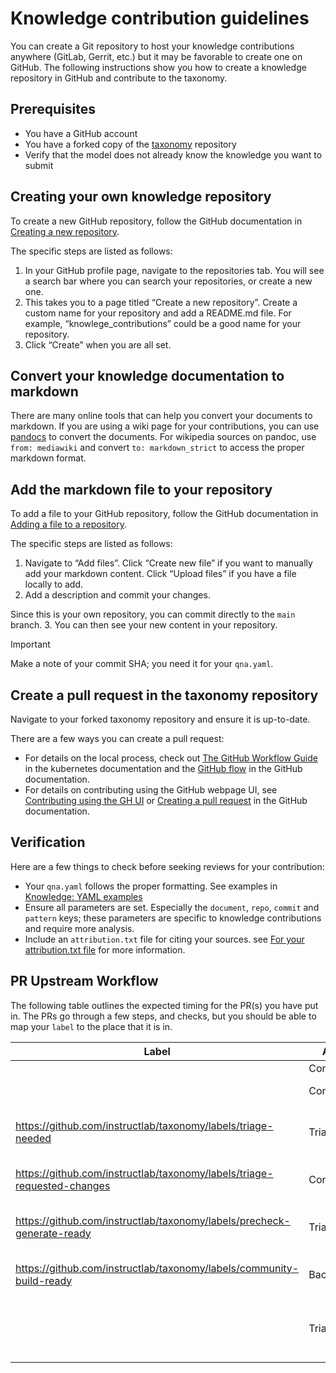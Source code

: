 Knowledge contribution guidelines
=================================

You can create a Git repository to host your knowledge contributions anywhere (GitLab, Gerrit, etc.) but it may be favorable to create one on GitHub. The following instructions show you how to create a knowledge repository in GitHub and contribute to the taxonomy.

Prerequisites
-------------

* You have a GitHub account
* You have a forked copy of the [taxonomy](https://github.com/instructlab/taxonomy/tree/main) repository
* Verify that the model does not already know the knowledge you want to submit

Creating your own knowledge repository
--------------------------------------

To create a new GitHub repository, follow the GitHub documentation in [Creating a new repository](https://docs.github.com/en/repositories/creating-and-managing-repositories/creating-a-new-repository).

The specific steps are listed as follows:

1. In your GitHub profile page, navigate to the repositories tab. You will see a search bar where you can search your repositories, or create a new one.
2. This takes you to a page titled “Create a new repository”. Create a custom name for your repository and add a README.md file. For example, “knowlege\_contributions” could be a good name for your repository.
3. Click “Create” when you are all set.

Convert your knowledge documentation to markdown
------------------------------------------------

There are many online tools that can help you convert your documents to markdown. If you are using a wiki page for your contributions, you can use [pandocs](https://pandoc.org/try/) to convert the documents. For wikipedia sources on pandoc, use `from: mediawiki` and convert `to: markdown_strict` to access the proper markdown format.

Add the markdown file to your repository
----------------------------------------

To add a file to your GitHub repository, follow the GitHub documentation in [Adding a file to a repository](https://docs.github.com/en/repositories/working-with-files/managing-files/adding-a-file-to-a-repository).

The specific steps are listed as follows:

1. Navigate to “Add files”. Click “Create new file” if you want to manually add your markdown content. Click “Upload files” if you have a file locally to add.
2. Add a description and commit your changes.

Since this is your own repository, you can commit directly to the `main` branch.
3. You can then see your new content in your repository.

> [!IMPORTANT]
> Make a note of your commit SHA; you need it for your `qna.yaml`.

Create a pull request in the taxonomy repository
------------------------------------------------

Navigate to your forked taxonomy repository and ensure it is up-to-date.

There are a few ways you can create a pull request:

* For details on the local process, check out [The GitHub Workflow Guide](https://github.com/kubernetes/community/blob/master/contributors/guide/github-workflow.md) in the kubernetes documentation and the [GitHub flow](https://docs.github.com/en/get-started/using-github/github-flow) in the GitHub documentation.
* For details on contributing using the GitHub webpage UI, see [Contributing using the GH UI](https://github.com/instructlab/taxonomy/docs/contributing_via_GH_UI.md) or [Creating a pull request](https://docs.github.com/en/pull-requests/collaborating-with-pull-requests/proposing-changes-to-your-work-with-pull-requests/creating-a-pull-request?tool=webui) in the GitHub documentation.

Verification
------------

Here are a few things to check before seeking reviews for your contribution:

* Your `qna.yaml` follows the proper formatting. See examples in [Knowledge: YAML examples](https://github.com/instructlab/taxonomy/blob/main/README.md#knowledge-yaml-examples)
* Ensure all parameters are set. Especially the `document`, `repo`, `commit` and `pattern` keys; these parameters are specific to knowledge contributions and require more analysis.
* Include an `attribution.txt` file for citing your sources. see [For your attribution.txt file](https://github.com/instructlab/taxonomy/blob/main/CONTRIBUTING.md#for-your-attributiontxt-file) for more information.

PR Upstream Workflow
--------------------

The following table outlines the expected timing for the PR(s) you have put in. The PRs go through a few steps, and checks, but you should be able to map your `label` to
the place that it is in.

| Label | Actor | Action | Duration |
| --- | --- | --- | --- |
| | Contributor | Submit PR | - |
| | Contributor | Fix failed PR checks | - |
| https://github.com/instructlab/taxonomy/labels/triage-needed | Triager | Review PR, ask for changes | Days |
| https://github.com/instructlab/taxonomy/labels/triage-requested-changes | Contributor | Make requested changes | Days |
| https://github.com/instructlab/taxonomy/labels/precheck-generate-ready | Triager | Run prechecks and generate | Days |
| https://github.com/instructlab/taxonomy/labels/community-build-ready | Backend | Model gets retrained | Weeks |
| | Triager | Check the numbers and PR merged or closed | - |